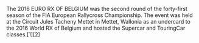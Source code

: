 The 2016 EURO RX OF BELGIUM was the second round of the forty-first season of the FIA European Rallycross Championship. The event was held at the Circuit Jules Tacheny Mettet in Mettet, Wallonia as an undercard to the 2016 World RX of Belgium and hosted the Supercar and TouringCar classes.[1][2]
